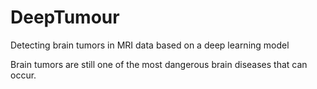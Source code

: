 # DeepTumour
Detecting brain tumors in MRI data based on a deep learning model

Brain tumors are still one of the most dangerous brain diseases that can occur.
